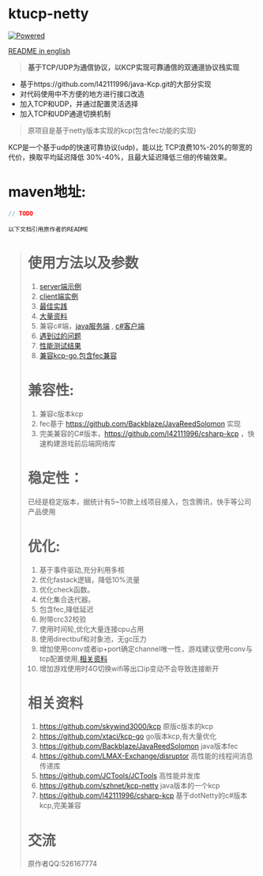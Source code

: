 # ktucp-netty

[![Powered][2]][1]

[1]: https://github.com/skywind3000/kcp
[2]: http://skywind3000.github.io/word/images/kcp.svg

[README in english](https://github.com/hjcenry/ktucp-netty/README.en.md)

> **基于TCP/UDP为通信协议，以KCP实现可靠通信的双通道协议栈实现**

- 基于https://github.com/l42111996/java-Kcp.git的大部分实现
- 对代码使用中不方便的地方进行接口改造
- 加入TCP和UDP，并通过配置灵活选择
- 加入TCP和UDP通道切换机制


> 原项目是基于netty版本实现的kcp(包含fec功能的实现)

KCP是一个基于udp的快速可靠协议(udp)，能以比 TCP浪费10%-20%的带宽的代价，换取平均延迟降低 30%-40%，且最大延迟降低三倍的传输效果。

# maven地址:

```java
// TODO
```

`以下文档引用原作者的README`

> # 使用方法以及参数
> 1. [server端示例](https://github.com/hjcenry/ktucp-netty/src/main/test/KcpRttExampleServer.java)
> 2. [client端实例](https://github.com/hjcenry/ktucp-netty/src/main/test/KcpRttExampleClient.java)
> 3. [最佳实践](https://github.com/skywind3000/kcp/wiki/KCP-Best-Practice)
> 4. [大量资料](https://github.com/skywind3000/kcp)
> 5. 兼容c#端，[java服务端](https://github.com/l42111996/java-Kcp/blob/master/kcp-example/src/main/java/test/Kcp4sharpExampleServer.java) , [c#客户端](https://github.com/l42111996/csharp-kcp/blob/master/example-Kcp/KcpRttExampleClient.cs)
> 6. [遇到过的问题](https://github.com/l42111996/java-Kcp/blob/master/QA.md)
> 7. [性能测试结果](https://github.com/l42111996/java-Kcp/blob/master/Benchmark.md)
> 8. [兼容kcp-go,包含fec兼容](https://github.com/l42111996/java-Kcp/blob/master/kcp-example/src/main/java/test/Kcp4GoExampleClient.java)
> 
> 
> # 兼容性:
> 1. 兼容c版本kcp
> 2. fec基于 https://github.com/Backblaze/JavaReedSolomon 实现
> 3. 完美兼容的C#版本，https://github.com/l42111996/csharp-kcp ，快速构建游戏前后端网络库
> 
> # 稳定性：
> 已经是稳定版本，据统计有5~10款上线项目接入，包含腾讯，快手等公司产品使用
> 
> # 优化:
> 1. 基于事件驱动,充分利用多核
> 2. 优化fastack逻辑，降低10%流量
> 3. 优化check函数。
> 4. 优化集合迭代器。
> 5. 包含fec,降低延迟
> 6. 附带crc32校验
> 7. 使用时间轮,优化大量连接cpu占用
> 8. 使用directbuf和对象池，无gc压力
> 9. 增加使用conv或者ip+port确定channel唯一性，游戏建议使用conv与tcp配置使用,[相关资料](https://github.com/skywind3000/kcp/wiki/Cooperate-With-Tcp-Server)
> 10. 增加游戏使用时4G切换wifi等出口ip变动不会导致连接断开
> 
> # 相关资料
> 1. https://github.com/skywind3000/kcp 原版c版本的kcp
> 2. https://github.com/xtaci/kcp-go go版本kcp,有大量优化
> 3. https://github.com/Backblaze/JavaReedSolomon java版本fec
> 4. https://github.com/LMAX-Exchange/disruptor 高性能的线程间消息传递库
> 5. https://github.com/JCTools/JCTools 高性能并发库
> 6. https://github.com/szhnet/kcp-netty java版本的一个kcp
> 7. https://github.com/l42111996/csharp-kcp 基于dotNetty的c#版本kcp,完美兼容
>    
>    
> # 交流
> 原作者QQ:526167774
   
    